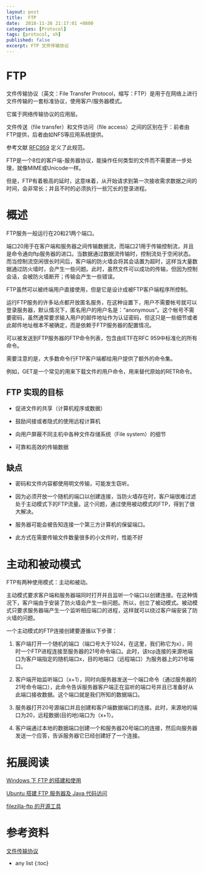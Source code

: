 ```yaml
---
layout: post
title:  FTP
date:  2018-11-26 21:17:01 +0800
categories: [Protocol]
tags: [protocol, sh]
published: false
excerpt: FTP 文件传输协议
---
```



# FTP

文件传输协议（英文：File Transfer Protocol，缩写：FTP）是用于在网络上进行文件传输的一套标准协议，使用客户/服务器模式。

它属于网络传输协议的应用层。

文件传送（file transfer）和文件访问（file access）之间的区别在于：前者由FTP提供，后者由如NFS等应用系统提供。

参考文献 [RFC959](https://www.ietf.org/rfc/rfc959.txt) 定义了此规范。

FTP是一个8位的客户端-服务器协议，能操作任何类型的文件而不需要进一步处理，就像MIME或Unicode一样。

但是，FTP有着极高的延时，这意味着，从开始请求到第一次接收需求数据之间的时间，会非常长；并且不时的必须执行一些冗长的登录进程。

# 概述

FTP服务一般运行在20和21两个端口。

端口20用于在客户端和服务器之间传输数据流，而端口21用于传输控制流，并且是命令通向ftp服务器的进口。当数据通过数据流传输时，控制流处于空闲状态。而当控制流空闲很长时间后，客户端的防火墙会将其会话置为超时，这样当大量数据通过防火墙时，会产生一些问题。此时，虽然文件可以成功的传输，但因为控制会话，会被防火墙断开；传输会产生一些错误。

FTP虽然可以被终端用户直接使用，但是它是设计成被FTP客户端程序所控制。

运行FTP服务的许多站点都开放匿名服务，在这种设置下，用户不需要帐号就可以登录服务器，默认情况下，匿名用户的用户名是：“anonymous”。这个帐号不需要密码，虽然通常要求输入用户的邮件地址作为认证密码，但这只是一些细节或者此邮件地址根本不被确定，而是依赖于FTP服务器的配置情况。

可以被发送到FTP服务器的FTP命令列表，包含由IETF在RFC 959中标准化的所有命令。

需要注意的是，大多数命令行FTP客户端都给用户提供了额外的命令集。

例如，GET是一个常见的用来下载文件的用户命令，用来替代原始的RETR命令。

## FTP 实现的目标

- 促进文件的共享（计算机程序或数据）

- 鼓励间接或者隐式的使用远程计算机

- 向用户屏蔽不同主机中各种文件存储系统（File system）的细节

- 可靠和高效的传输数据

## 缺点

- 密码和文件内容都使用明文传输，可能发生窃听。

- 因为必须开放一个随机的端口以创建连接，当防火墙存在时，客户端很难过滤处于主动模式下的FTP流量。这个问题，通过使用被动模式的FTP，得到了很大解决。

- 服务器可能会被告知连接一个第三方计算机的保留端口。

- 此方式在需要传输文件数量很多的小文件时，性能不好

# 主动和被动模式

FTP有两种使用模式：主动和被动。

主动模式要求客户端和服务器端同时打开并且监听一个端口以创建连接。在这种情况下，客户端由于安装了防火墙会产生一些问题。所以，创立了被动模式。被动模式只要求服务器端产生一个监听相应端口的进程，这样就可以绕过客户端安装了防火墙的问题。

一个主动模式的FTP连接创建要遵循以下步骤：

1. 客户端打开一个随机的端口（端口号大于1024，在这里，我们称它为x），同时一个FTP进程连接至服务器的21号命令端口。此时，该tcp连接的来源地端口为客户端指定的随机端口x，目的地端口（远程端口）为服务器上的21号端口。

2. 客户端开始监听端口（x+1），同时向服务器发送一个端口命令（通过服务器的21号命令端口），此命令告诉服务器客户端正在监听的端口号并且已准备好从此端口接收数据。这个端口就是我们所知的数据端口。

3. 服务器打开20号源端口并且创建和客户端数据端口的连接。此时，来源地的端口为20，远程数据(目的地)端口为（x+1）。

4. 客户端通过本地的数据端口创建一个和服务器20号端口的连接，然后向服务器发送一个应答，告诉服务器它已经创建好了一个连接。

# 拓展阅读

[Windows 下 FTP 的搭建和使用](https://houbb.github.io/2017/05/06/windows-ftp)

[Ubuntu 搭建 FTP 服务器及 Java 代码访问](https://houbb.github.io/2016/12/31/ftp)

[filezilla-ftp 的开源工具](https://filezilla-project.org/)

# 参考资料

[文件传输协议](https://zh.wikipedia.org/wiki/%E6%96%87%E4%BB%B6%E4%BC%A0%E8%BE%93%E5%8D%8F%E8%AE%AE)

* any list
{:toc}